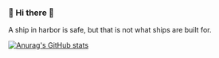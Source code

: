 ### :christmas_tree: Hi there 👋
A ship in harbor is safe, but that is not what ships are built for.
<!--
- 🔭 I’m currently working on ...
- 🌱 I’m currently learning ...
- 👯 I’m looking to collaborate on ...
- 🤔 I’m looking for help with ...
- 💬 Ask me about ...
- 📫 How to reach me: ...
- 😄 Pronouns: ...
- ⚡ Fun fact: ...
-->

[![Anurag's GitHub stats](https://github-readme-stats.vercel.app/api?username=NexusFeng&theme=dracula)](https://github.com/anuraghazra/github-readme-stats)
<!-- [![Top Langs](https://github-readme-stats.vercel.app/api/top-langs/?username=NexusFeng&layout=compact)](https://github.com/anuraghazra/github-readme-stats) -->

